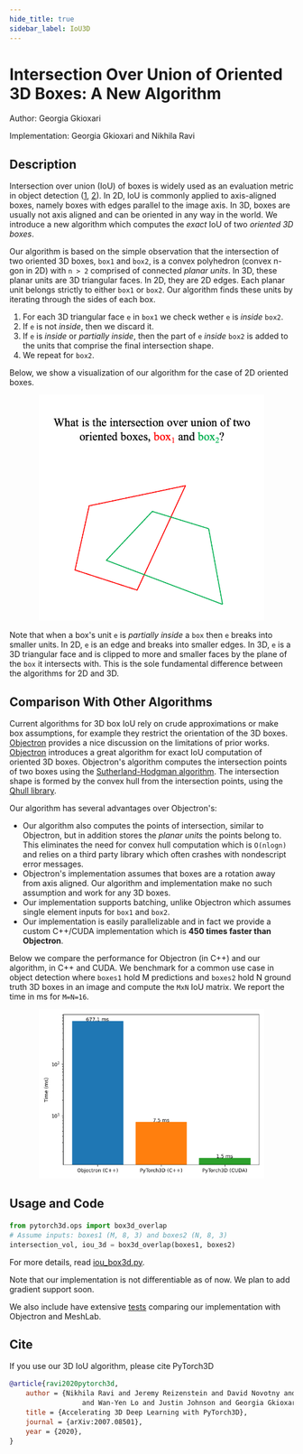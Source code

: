```yaml
---
hide_title: true
sidebar_label: IoU3D
---
```


# Intersection Over Union of Oriented 3D Boxes: A New Algorithm

Author: Georgia Gkioxari

Implementation: Georgia Gkioxari and Nikhila Ravi

## Description

Intersection over union (IoU) of boxes is widely used as an evaluation metric in object detection ([1][pascalvoc], [2][coco]).
In 2D, IoU is commonly applied to axis-aligned boxes, namely boxes with edges parallel to the image axis.
In 3D, boxes are usually not axis aligned and can be oriented in any way in the world.
We introduce a new algorithm which computes the *exact* IoU of two *oriented 3D boxes*.

Our algorithm is based on the simple observation that the intersection of two oriented 3D boxes, `box1` and `box2`, is a convex polyhedron (convex n-gon in 2D) with `n > 2` comprised of connected *planar units*.
In 3D, these planar units are 3D triangular faces.
In 2D, they are 2D edges.
Each planar unit belongs strictly to either `box1` or `box2`.
Our algorithm finds these units by iterating through the sides of each box.

1. For each 3D triangular face `e` in `box1` we check wether `e` is *inside* `box2`.
2. If `e` is not *inside*, then we discard it.
3. If `e` is *inside* or *partially inside*, then the part of `e` *inside* `box2` is added to the units that comprise the final intersection shape.
4. We repeat for `box2`.

Below, we show a visualization of our algorithm for the case of 2D oriented boxes.

<p align="center">
<img src="assets/iou3d.gif" alt="drawing" width="400"/>
</p>

Note that when a box's unit `e` is *partially inside* a `box` then `e` breaks into smaller units. In 2D, `e` is an edge and breaks into smaller edges. In 3D, `e` is a 3D triangular face and is clipped to more and smaller faces by the plane of the `box` it intersects with.
This is the sole fundamental difference between the algorithms for 2D and 3D.

## Comparison With Other Algorithms

Current algorithms for 3D box IoU rely on crude approximations or make box assumptions, for example they restrict the orientation of the 3D boxes.
[Objectron][objectron] provides a nice discussion on the limitations of prior works.
[Objectron][objectron] introduces a great algorithm for exact IoU computation of oriented 3D boxes.
Objectron's algorithm computes the intersection points of two boxes using the [Sutherland-Hodgman algorithm][clipalgo].
The intersection shape is formed by the convex hull from the intersection points, using the [Qhull library][qhull].

Our algorithm has several advantages over Objectron's:

* Our algorithm also computes the points of intersection, similar to Objectron, but in addition stores the *planar units* the points belong to. This eliminates the need for convex hull computation which is `O(nlogn)` and relies on a third party library which often crashes with nondescript error messages.
* Objectron's implementation assumes that boxes are a rotation away from axis aligned. Our algorithm and implementation make no such assumption and work for any 3D boxes.
* Our implementation supports batching, unlike Objectron which assumes single element inputs for `box1` and `box2`.
* Our implementation is easily parallelizable and in fact we provide a custom C++/CUDA implementation which is **450 times faster than Objectron**.

Below we compare the performance for Objectron (in C++) and our algorithm, in C++ and CUDA. We benchmark for a common use case in object detection where `boxes1` hold M predictions and `boxes2` hold N ground truth 3D boxes in an image and compute the `MxN` IoU matrix. We report the time in ms for `M=N=16`.

<p align="center">
<img src="assets/iou3d_comp.png" alt="drawing" width="400"/>
</p>

## Usage and Code

```python
from pytorch3d.ops import box3d_overlap
# Assume inputs: boxes1 (M, 8, 3) and boxes2 (N, 8, 3)
intersection_vol, iou_3d = box3d_overlap(boxes1, boxes2)
```

For more details, read [iou_box3d.py](https://github.com/facebookresearch/pytorch3d/blob/main/pytorch3d/ops/iou_box3d.py).

Note that our implementation is not differentiable as of now. We plan to add gradient support soon.

We also include have extensive [tests](https://github.com/facebookresearch/pytorch3d/blob/main/tests/test_iou_box3d.py) comparing our implementation with Objectron and MeshLab.


## Cite

If you use our 3D IoU algorithm, please cite PyTorch3D

```bibtex
@article{ravi2020pytorch3d,
    author = {Nikhila Ravi and Jeremy Reizenstein and David Novotny and Taylor Gordon
                  and Wan-Yen Lo and Justin Johnson and Georgia Gkioxari},
    title = {Accelerating 3D Deep Learning with PyTorch3D},
    journal = {arXiv:2007.08501},
    year = {2020},
}
```

[pascalvoc]: http://host.robots.ox.ac.uk/pascal/VOC/
[coco]: https://cocodataset.org/
[objectron]: https://arxiv.org/abs/2012.09988
[qhull]: http://www.qhull.org/
[clipalgo]: https://en.wikipedia.org/wiki/Sutherland%E2%80%93Hodgman_algorithm
